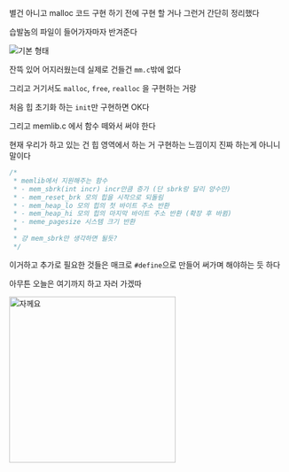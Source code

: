 별건 아니고 malloc 코드 구현 하기 전에 구현 할 거나 그런거 간단히 정리했다

습발놈의 파일이 들어가자마자 반겨준다

![기본 형태](https://i.postimg.cc/cL3gy4nd/2025-08-23-013607.png)

잔뜩 있어 어지러웠는데 실제로 건들건 `mm.c`밖에 없다

그리고 거기서도 `malloc`, `free`, `realloc` 을 구현하는 거랑

처음 힙 초기화 하는 `init`만 구현하면 OK다

그리고 memlib.c 에서 함수 떼와서 써야 한다

현재 우리가 하고 있는 건 힙 영역에서 하는 거 구현하는 느낌이지 진짜 하는게 아니니 말이다

```c
/*
 * memlib에서 지원해주는 함수
 * - mem_sbrk(int incr) incr만큼 증가 (단 sbrk랑 달리 양수만)
 * - mem_reset_brk 모의 힙을 시작으로 되돌림
 * - mem_heap_lo 모의 힙의 첫 바이트 주소 반환
 * - mem_heap_hi 모의 힙의 마지막 바이트 주소 반환 (확장 후 바뀜)
 * - meme_pagesize 시스템 크기 반환
 * 
 * 걍 mem_sbrk만 생각하면 될듯?
 */
```

이거하고 추가로 필요한 것들은 매크로 `#define`으로 만들어 써가며 해야하는 듯 하다

아무튼 오늘은 여기까지 하고 자러 가겠따

<img src="https://i.pinimg.com/736x/b9/7c/66/b97c66b1365732bee7b7f93b1013f7c1.jpg" alt="자께요" width="300">